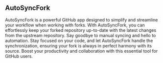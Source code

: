 ## AutoSyncFork

AutoSyncFork is a powerful GitHub app designed to simplify and streamline your workflow when working with forks. With AutoSyncFork, you can effortlessly keep your forked repository up-to-date with the latest changes from the upstream repository. Say goodbye to manual syncing and hello to automation. Stay focused on your code, and let AutoSyncFork handle the synchronization, ensuring your fork is always in perfect harmony with its source. Boost your productivity and collaboration with this essential tool for GitHub users.
